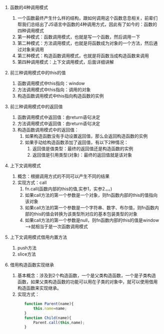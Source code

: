 1. 函数的4种调用模式
    1. 一个函数最终产生什么样的结构，跟如何调用这个函数息息相关，前辈们帮我们总结出了JS语言中函数的4种调用方式，因此有了如今的：函数的四种调用模式
    2. 第一种模式：函数调用模式，也就是写一个函数，然后调用一下
    3. 第二种模式：方法调用模式，也就是将函数成为对象的一个方法，然后通过对象来调用
    4. 第三种模式：构造函数调用模式，也就是将函数当成构造函数来调用
    5. 第四种调用模式：上下文调用模式，后面详细讲解

2. 前三种调用模式中的this的值
    1. 函数调用模式中this指向：window
    2. 方法调用模式中this指向：调用的对象
    3. 构造函数调用模式中this指向构造函数的实例

3. 前三种调用模式中的返回值
    1. 函数调用模式中返回值：由return语句决定
    2. 方法调用模式中返回值：由return语句决定
    3. 构造函数调用模式中的返回值：
        1. 如果构造函数没有手动设置返回值，那么会返回构造函数的实例
        2. 如果手动给构造函数添加了返回值，有以下2种情况：
            1. 返回值是值类型：最终的返回值还是构造函数的实例
            2. 返回值是引用类型(对象)：最终的返回值就是该对象

4. 上下文调用模式
    1. 概念：根据调用方式的不同可以产生不同的结果
    2. 实现方式：call
        1. fn.call(函数内部的this的值,实参1，实参2.。。)
        2. 如果call方法的第一个参数是一个对象，则fn函数内部的this的值指向该对象
        3. 如果call方法的第一个参数是一个字符串、数字、布尔值，则fn函数内部的this的值会转换为该类型所对应的基本包装类型的对象
        4. 如果call方法的第一个参数是null，则fn函数内部的this的值是window——>就相当于是一次函数调用模式

5. 上下文调用模式借用内置方法
    1. push方法
    2. slice方法

6. 借用构造函数实现继承
    1. 基本概念：涉及到2个构造函数，一个是父类构造函数，一个是子类构造函数，如果父类构造函数的功能可以用在子类的对象中，就可以使用借用构造函数来实现继承。
    2. 实现方式：
        ```javascript
           function Parent(name){
               this.name=name;
           }
           function Child(name){
               Parent.call(this,name);
           }
        ```